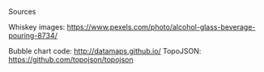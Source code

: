 Sources

Whiskey images: https://www.pexels.com/photo/alcohol-glass-beverage-pouring-8734/

Bubble chart code: http://datamaps.github.io/
TopoJSON: https://github.com/topojson/topojson